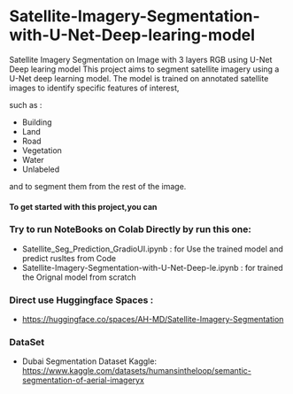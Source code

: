 # Satellite-Imagery-Segmentation-with-U-Net-Deep-learing-model

Satellite Imagery Segmentation on Image with 3 layers RGB using U-Net Deep learing model
This project aims to segment satellite imagery using a U-Net deep learning model. The model is trained on annotated satellite images to identify specific features of interest, 

such as :  
  - Building
  - Land
  - Road
  - Vegetation
  - Water
  - Unlabeled
  
  and to segment them from the rest of the image.

#### To get started with this project,you can  

### Try to run NoteBooks on Colab Directly by run this one:
  - Satellite_Seg_Prediction_GradioUI.ipynb : for Use the trained model and predict rusltes from Code
  - Satellite-Imagery-Segmentation-with-U-Net-Deep-le.ipynb : for trained the Orignal model from scratch 

### Direct use Huggingface Spaces :
- https://huggingface.co/spaces/AH-MD/Satellite-Imagery-Segmentation

### DataSet 
- Dubai Segmentation Dataset Kaggle: https://www.kaggle.com/datasets/humansintheloop/semantic-segmentation-of-aerial-imageryx  


